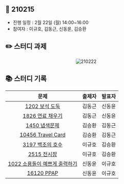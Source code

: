 ## 📅 210215
- 진행 일정 : 2월 22일 (월) 14:00~16:00
- 참여자 : 이규호, 김동근, 신동윤, 김승환


## ✏️ 스터디 과제
 <p align="center">
  <img src="https://user-images.githubusercontent.com/12527673/108474902-58e4fd00-72d3-11eb-906f-565bbfc7719c.png" alt="210222"/>
</p> 



## 📚 스터디 기록

|           문제            |               출제자          |    발표자    |
| :-----------------------: | :-------------------------------: | :---------------: |
| [1202 보석 도둑](https://www.acmicpc.net/problem/1202) | 김동근 | 신동윤 |
| [1826 연료 채우기](https://www.acmicpc.net/problem/1826) | 김동근 | 신동윤 |
| [1450 냅색문제](https://www.acmicpc.net/problem/1450) | 김승환 | 김동근 |
| [10456 Travel Card](https://www.acmicpc.net/problem/10456) | 김승환 | 김동근 |
| [3197 백조의 호수](https://www.acmicpc.net/problem/3197) | 이규호 | 김승환 |
| [2515 전시장](https://www.acmicpc.net/problem/2515) | 이규호 | 김승환 |
| [1022 소용돌이 예쁘게 출력하기](https://www.acmicpc.net/problem/1022) | 신동윤 | 이규호 |
| [16120 PPAP](https://www.acmicpc.net/problem/16120) | 신동윤 | 이규호 |
